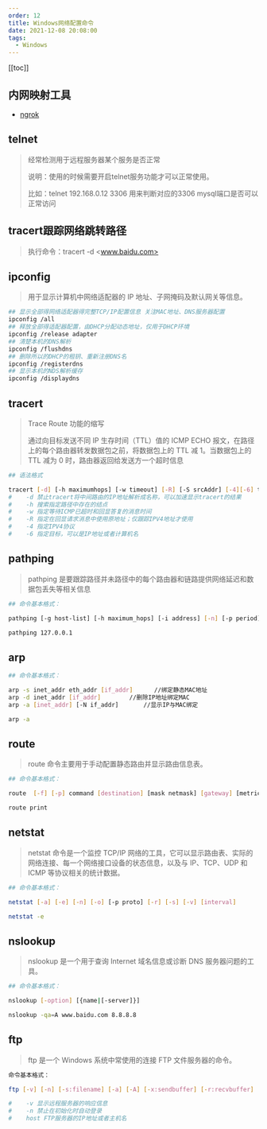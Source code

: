 ```yaml
---
order: 12
title: Windows网络配置命令
date: 2021-12-08 20:08:00
tags: 
  - Windows
---
```


<!-- more -->
[[toc]]

## 内网映射工具

- [ngrok](https://ngrok.com/download)

## telnet

> 经常检测用于远程服务器某个服务是否正常
>
> 说明：使用的时候需要开启telnet服务功能才可以正常使用。
>
> 比如：telnet 192.168.0.12 3306  用来判断对应的3306 mysql端口是否可以正常访问

## tracert跟踪网络跳转路径

> 执行命令：tracert -d <www.baidu.com>

## ipconfig

> 用于显示计算机中网络适配器的 IP 地址、子网掩码及默认网关等信息。

```bash
## 显示全部得网络适配器得完整TCP/IP配置信息 关注MAC地址、DNS服务器配置
ipconfig /all
## 释放全部得适配器配置，由DHCP分配动态地址，仅用于DHCP环境
ipconfig /release adapter
## 清楚本机的DNS解析
ipconfig /flushdns
## 删除所以的DHCP的租钥、重新注册DNS名
ipconfig /registerdns
## 显示本机的NDS解析缓存
ipconfig /displaydns
```

## tracert

> Trace Route 功能的缩写
>
> 通过向目标发送不同 IP 生存时间（TTL）值的 ICMP ECHO 报文，在路径上的每个路由器转发数据包之前，将数据包上的 TTL 减 1。当数据包上的 TTL 减为 0 时，路由器返回给发送方一个超时信息

```bash
## 语法格式

tracert [-d] [-h maximumhops] [-w timeout] [-R] [-S srcAddr] [-4][-6] targetname
#    -d 禁止tracert将中间路由的IP地址解析成名称，可以加速显示tracert的结果
#    -h 搜索指定路径中存在的结点
#    -w 指定等待ICMP已超时和回显答复的消息时间
#    -R 指定在回显请求消息中使用原地址；仅跟踪IPV4地址才使用
#    -4 指定IPV4协议
#    -6 指定目标，可以是IP地址或者计算机名
```

## pathping

> pathping 是要跟踪路径并未路径中的每个路由器和链路提供网络延迟和数据包丢失等相关信息

```bash
## 命令基本格式：

pathping [-g host-list] [-h maximum_hops] [-i address] [-n] [-p period] [-q num_queries][-w timeout] [-4] [-6] targetname

pathping 127.0.0.1
```

## arp

```bash
## 命令基本格式：

arp -s inet_addr eth_addr [if_addr]      //绑定静态MAC地址
arp -d inet_addr [if_addr]        //删除IP地址绑定MAC
arp -a [inet_addr] [-N if_addr]       //显示IP与MAC绑定

arp -a
```

## route

> route 命令主要用于手动配置静态路由并显示路由信息表。

```bash
## 命令基本格式：

route  [-f] [-p] command [destination] [mask netmask] [gateway] [metric metric] [if interface]

route print
```

## netstat

> netstat 命令是一个监控 TCP/IP 网络的工具，它可以显示路由表、实际的网络连接、每一个网络接口设备的状态信息，以及与 IP、TCP、UDP 和 ICMP 等协议相关的统计数据。

```bash
## 命令基本格式：

netstat [-a] [-e] [-n] [-o] [-p proto] [-r] [-s] [-v] [interval]

netstat -e
```

## nslookup

> nslookup 是一个用于查询 Internet 域名信息或诊断 DNS 服务器问题的工具。

```bash
## 命令基本格式：

nslookup [-option] [{name|[-server]}]

nslookup -qa=A www.baidu.com 8.8.8.8
```

## ftp

> ftp 是一个 Windows 系统中常使用的连接 FTP 文件服务器的命令。

```bash
命令基本格式：

ftp [-v] [-n] [-s:filename] [-a] [-A] [-x:sendbuffer] [-r:recvbuffer] [-b:asyncbuffers] [-w:windowsize] [host]

#    -v 显示远程服务器的响应信息
#    -n 禁止在初始化时自动登录
#    host FTP服务器的IP地址或者主机名
```
